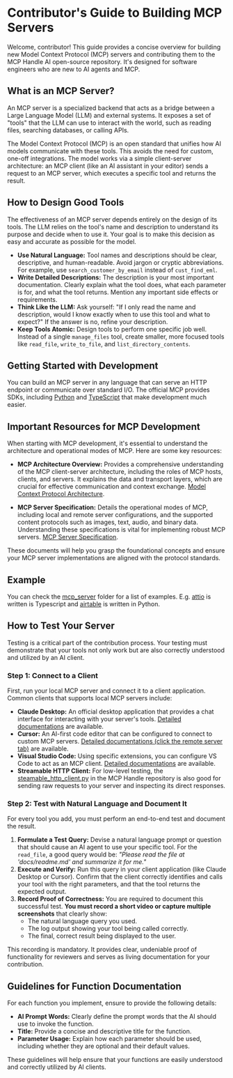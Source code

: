 # Contributor's Guide to Building MCP Servers

Welcome, contributor! This guide provides a concise overview for building new Model Context Protocol (MCP) servers and contributing them to the MCP Handle AI open-source repository. It's designed for software engineers who are new to AI agents and MCP.

## What is an MCP Server?

An MCP server is a specialized backend that acts as a bridge between a Large Language Model (LLM) and external systems. It exposes a set of "tools" that the LLM can use to interact with the world, such as reading files, searching databases, or calling APIs.

The Model Context Protocol (MCP) is an open standard that unifies how AI models communicate with these tools. This avoids the need for custom, one-off integrations. The model works via a simple client-server architecture: an MCP client (like an AI assistant in your editor) sends a request to an MCP server, which executes a specific tool and returns the result.

## How to Design Good Tools

The effectiveness of an MCP server depends entirely on the design of its tools. The LLM relies on the tool's name and description to understand its purpose and decide when to use it. Your goal is to make this decision as easy and accurate as possible for the model.

*   **Use Natural Language:** Tool names and descriptions should be clear, descriptive, and human-readable. Avoid jargon or cryptic abbreviations. For example, use `search_customer_by_email` instead of `cust_find_eml`.
*   **Write Detailed Descriptions:** The description is your most important documentation. Clearly explain what the tool does, what each parameter is for, and what the tool returns. Mention any important side effects or requirements.
*   **Think Like the LLM:** Ask yourself: "If I only read the name and description, would I know exactly when to use this tool and what to expect?" If the answer is no, refine your description.
*   **Keep Tools Atomic:** Design tools to perform one specific job well. Instead of a single `manage_files` tool, create smaller, more focused tools like `read_file`, `write_to_file`, and `list_directory_contents`.

## Getting Started with Development

You can build an MCP server in any language that can serve an HTTP endpoint or communicate over standard I/O. The official MCP provides SDKs, including [Python](https://github.com/modelcontextprotocol/python-sdk) and [TypeScript](https://github.com/modelcontextprotocol/typescript-sdk) that make development much easier.

## Important Resources for MCP Development

When starting with MCP development, it's essential to understand the architecture and operational modes of MCP. Here are some key resources:

- **MCP Architecture Overview:** Provides a comprehensive understanding of the MCP client-server architecture, including the roles of MCP hosts, clients, and servers. It explains the data and transport layers, which are crucial for effective communication and context exchange. [Model Context Protocol Architecture](https://modelcontextprotocol.io/docs/learn/architecture).

- **MCP Server Specification:** Details the operational modes of MCP, including local and remote server configurations, and the supported content protocols such as images, text, audio, and binary data. Understanding these specifications is vital for implementing robust MCP servers. [MCP Server Specification](https://modelcontextprotocol.io/specification/2025-06-18/server).

These documents will help you grasp the foundational concepts and ensure your MCP server implementations are aligned with the protocol standards.

## Example

You can check the [mcp_server](/mcp_servers/) folder for a list of examples. E.g. [attio](/mcp_servers/attio/) is written is Typescript and [airtable](/mcp_servers/airtable/) is written in Python.

## How to Test Your Server

Testing is a critical part of the contribution process. Your testing must demonstrate that your tools not only work but are also correctly understood and utilized by an AI client.

### Step 1: Connect to a Client

First, run your local MCP server and connect it to a client application. Common clients that supports local MCP servers include:

*   **Claude Desktop:** An official desktop application that provides a chat interface for interacting with your server's tools. [Detailed documentations](https://support.anthropic.com/en/articles/10949351-getting-started-with-local-mcp-servers-on-claude-desktop) are available.
*   **Cursor:** An AI-first code editor that can be configured to connect to custom MCP servers. [Detailed documentations (click the remote server tab)](https://docs.cursor.com/en/context/mcp#using-mcp-json) are available.
*   **Visual Studio Code:** Using specific extensions, you can configure VS Code to act as an MCP client. [Detailed documentations](https://code.visualstudio.com/docs/copilot/chat/mcp-servers#_add-an-mcp-server) are available.
*   **Streamable HTTP Client:** For low-level testing, the [steamable_http_client.py](/mcp-clients/src/mcp_clients/streamable_http_client.py) in the MCP Handle repository is also good for sending raw requests to your server and inspecting its direct responses.

### Step 2: Test with Natural Language and Document It

For every tool you add, you must perform an end-to-end test and document the result.

1.  **Formulate a Test Query:** Devise a natural language prompt or question that should cause an AI agent to use your specific tool. For the `read_file`, a good query would be: *"Please read the file at 'docs/readme.md' and summarize it for me."*
2.  **Execute and Verify:** Run this query in your client application (like Claude Desktop or Cursor). Confirm that the client correctly identifies and calls your tool with the right parameters, and that the tool returns the expected output.
3.  **Record Proof of Correctness:** You are required to document this successful test. **You must record a short video or capture multiple screenshots** that clearly show:
    *   The natural language query you used.
    *   The log output showing your tool being called correctly.
    *   The final, correct result being displayed to the user.

This recording is mandatory. It provides clear, undeniable proof of functionality for reviewers and serves as living documentation for your contribution.

## Guidelines for Function Documentation

For each function you implement, ensure to provide the following details:

- **AI Prompt Words:** Clearly define the prompt words that the AI should use to invoke the function.
- **Title:** Provide a concise and descriptive title for the function.
- **Parameter Usage:** Explain how each parameter should be used, including whether they are optional and their default values.

These guidelines will help ensure that your functions are easily understood and correctly utilized by AI clients.